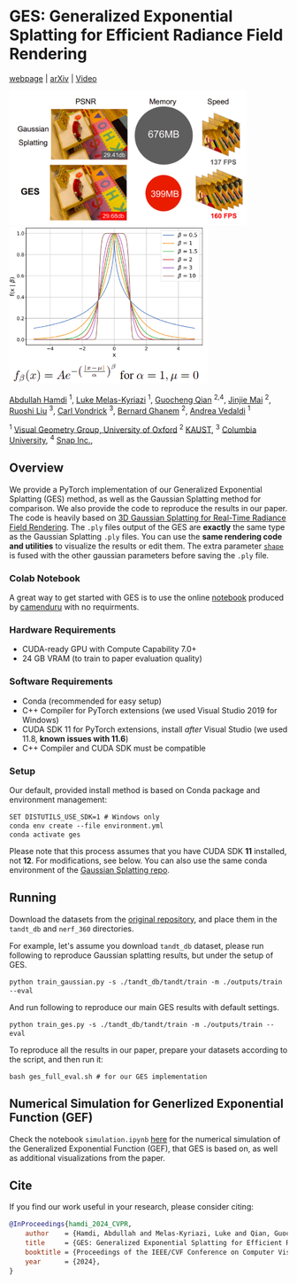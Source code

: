 # GES: Generalized Exponential Splatting for Efficient Radiance Field Rendering
[webpage](https://abdullahamdi.com/ges/) | [arXiv](https://arxiv.org/abs/2402.10128) | [Video](https://youtu.be/edSvNy3roV8) 

<img src="assets/teaser.png" width="430" /> <img src="assets/gef_eq.png" width="360" />

[Abdullah Hamdi](https://abdullahamdi.com/) <sup>1</sup>, [Luke Melas-Kyriazi](https://lukemelas.github.io/) <sup>1</sup>, [Guocheng Qian](https://guochengqian.github.io/) <sup>2,4</sup>, [Jinjie Mai](https://cemse.kaust.edu.sa/people/person/jinjie-mai) <sup>2</sup>, [Ruoshi Liu](https://ruoshiliu.github.io/) <sup>3</sup>, [Carl Vondrick](https://www.cs.columbia.edu/~vondrick/) <sup>3</sup>, [Bernard Ghanem](https://www.bernardghanem.com/) <sup>2</sup>, [Andrea Vedaldi](https://www.robots.ox.ac.uk/~vedaldi/) <sup>1</sup>

<sup>1</sup> [Visual Geometry Group, University of Oxford](http://www.robots.ox.ac.uk/~vgg/)
<sup>2</sup> [KAUST](https://www.kaust.edu.sa/),
<sup>3</sup> [Columbia University](https://www.columbia.edu/),
<sup>4</sup> [Snap Inc.](https://www.snap.com/),


## Overview

We provide a PyTorch implementation of our Generalized Exponential Splatting (GES) method, as well as the Gaussian Splatting method for comparison. We also provide the code to reproduce the results in our paper. The code is heavily based on [3D Gaussian Splatting for Real-Time Radiance Field Rendering](https://repo-sam.inria.fr/fungraph/3d-gaussian-splatting/). The `.ply` files output of the GES  are __exactly__ the same type as the Gaussian Splatting `.ply` files. You can use the __same rendering code and utilities__ to visualize the results or edit them. The extra parameter [`shape`](https://github.com/ajhamdi/ges-splatting/blob/f66ba3457f0bc15231e2009e219d34894130abac/scene/laplacian_model.py#L160) is fused with the other gaussian parameters before saving the `.ply` file.    

### Colab Notebook
A great way to get started with GES is to use the online [notebook](https://github.com/camenduru/ges-splatting-jupyter) produced by [camenduru](https://github.com/camenduru) with no requirments.


### Hardware Requirements

- CUDA-ready GPU with Compute Capability 7.0+
- 24 GB VRAM (to train to paper evaluation quality)

### Software Requirements
- Conda (recommended for easy setup)
- C++ Compiler for PyTorch extensions (we used Visual Studio 2019 for Windows)
- CUDA SDK 11 for PyTorch extensions, install *after* Visual Studio (we used 11.8, **known issues with 11.6**)
- C++ Compiler and CUDA SDK must be compatible

### Setup

Our default, provided install method is based on Conda package and environment management:
```shell
SET DISTUTILS_USE_SDK=1 # Windows only
conda env create --file environment.yml
conda activate ges
```
Please note that this process assumes that you have CUDA SDK **11** installed, not **12**. For modifications, see below. You can also use the same conda environment of the [Gaussian Splatting repo](https://repo-sam.inria.fr/fungraph/3d-gaussian-splatting/).


## Running
Download the datasets from the [original repository](https://repo-sam.inria.fr/fungraph/3d-gaussian-splatting/), and place them in the `tandt_db` and `nerf_360` directories.


For example, let's assume you download `tandt_db` dataset, please run following to reproduce Gaussian splatting results, but under the setup of GES.
```
python train_gaussian.py -s ./tandt_db/tandt/train -m ./outputs/train --eval 
```

And run following to reproduce our main GES results with default settings.

```
python train_ges.py -s ./tandt_db/tandt/train -m ./outputs/train --eval 
```



To reproduce all the results in our paper, prepare your datasets according to the script, and then run it:

```
bash ges_full_eval.sh # for our GES implementation
```



## Numerical Simulation for Generlized Exponential Function (GEF)

Check the notebook `simulation.ipynb` [here](https://github.com/ajhamdi/ges-splatting/blob/main/simulation.ipynb) for the numerical simulation of the Generalized Exponential Function (GEF), that GES is based on, as well as additional visualizations from the paper.

## Cite
If you find our work useful in your research, please consider citing:

```bibtex
@InProceedings{hamdi_2024_CVPR,
    author    = {Hamdi, Abdullah and Melas-Kyriazi, Luke and Qian, Guocheng and Mai, Jinjie and Liu, Ruoshi and Vondrick, Carl and Ghanem, Bernard and Vedaldi, Andrea},
    title     = {GES: Generalized Exponential Splatting for Efficient Radiance Field Rendering},
    booktitle = {Proceedings of the IEEE/CVF Conference on Computer Vision and Pattern Recognition (CVPR)},
    year      = {2024},
}
```
